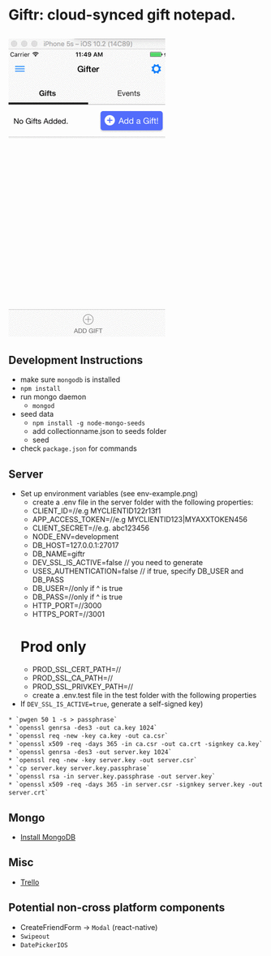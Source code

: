 # Giftr: cloud-synced gift notepad.
![animated demo gif](demo.gif)
------
## Development Instructions
* make sure `mongodb` is installed
* `npm install`
* run mongo daemon
  * `mongod`
* seed data
	* `npm install -g node-mongo-seeds`
	* add collectionname.json to seeds folder
	* seed
* check `package.json` for commands

## Server
* Set up environment variables (see env-example.png)
  * create a .env file in the server folder with the following properties:
  * CLIENT_ID=//e.g MYCLIENTID122r13f1
  * APP_ACCESS_TOKEN=//e.g MYCLIENTID123|MYAXXTOKEN456
  * CLIENT_SECRET=//e.g. abc123456
  * NODE_ENV=development
  * DB_HOST=127.0.0.1:27017
  * DB_NAME=giftr
  * DEV_SSL_IS_ACTIVE=false // you need to generate
  * USES_AUTHENTICATION=false // if true, specify DB_USER and DB_PASS
  * DB_USER=//only if ^ is true
  * DB_PASS=//only if ^ is true
  * HTTP_PORT=//3000
  * HTTPS_PORT=//3001
  # Prod only
  * PROD_SSL_CERT_PATH=//
  * PROD_SSL_CA_PATH=//
  * PROD_SSL_PRIVKEY_PATH=//
  * create a .env.test file in the test folder with the following properties
* If `DEV_SSL_IS_ACTIVE=true`, generate a self-signed key)


 ```
* `pwgen 50 1 -s > passphrase`
* `openssl genrsa -des3 -out ca.key 1024`
* `openssl req -new -key ca.key -out ca.csr`
* `openssl x509 -req -days 365 -in ca.csr -out ca.crt -signkey ca.key`
* `openssl genrsa -des3 -out server.key 1024`
* `openssl req -new -key server.key -out server.csr`
* `cp server.key server.key.passphrase`
* `openssl rsa -in server.key.passphrase -out server.key`
* `openssl x509 -req -days 365 -in server.csr -signkey server.key -out server.crt`
```
## Mongo
* [Install MongoDB](https://www.evernote.com/shard/s557/nl/2147483647/d3d477c4-fa9c-43de-8167-86eac44c801b/)

## Misc
* [Trello](https://trello.com/b/kOwrKDAC/giftr)

## Potential non-cross platform components
* CreateFriendForm -> `Modal` (react-native)
* `Swipeout`
* `DatePickerIOS`

